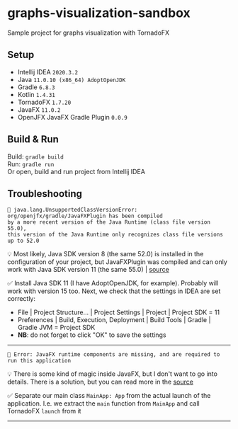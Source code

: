 # graphs-visualization-sandbox
Sample project for graphs visualization with TornadoFX

## Setup
- Intellij IDEA `2020.3.2`
- Java `11.0.10 (x86_64) AdoptOpenJDK`
- Gradle `6.8.3`
- Kotlin `1.4.31`
- TornadoFX `1.7.20`
- JavaFX `11.0.2`
- OpenJFX JavaFX Gradle Plugin `0.0.9`

## Build & Run
Build: `gradle build`   
Run: `gradle run`   
Or open, build and run project from Intellij IDEA

## Troubleshooting
```
👻 java.lang.UnsupportedClassVersionError: org/openjfx/gradle/JavaFXPlugin has been compiled
by a more recent version of the Java Runtime (class file version 55.0),
this version of the Java Runtime only recognizes class file versions up to 52.0
```

💡 Most likely, Java SDK version 8 (the same 52.0) is installed in the configuration of your project, but JavaFXPlugin was compiled and can only work with Java SDK version 11 (the same 55.0) | [source](https://www.baeldung.com/java-lang-unsupportedclassversion)

✅ Install Java SDK 11 (I have AdoptOpenJDK, for example). Probably will work with version 15 too. Next, we check that the settings in IDEA are set correctly:
- File | Project Structure... | Project Settings | Project | Project SDK = 11
- Preferences | Build, Execution, Deployment | Build Tools | Gradle | Gradle JVM = Project SDK
- **NB**: do not forget to click "OK" to save the settings

---
```
👻 Error: JavaFX runtime components are missing, and are required to run this application
```

💡 There is some kind of magic inside JavaFX, but I don't want to go into details. There is a solution, but you can read more in the [source](https://edencoding.com/runtime-components-error/)

✅ Separate our main class `MainApp: App` from the actual launch of the application. I.e. we extract the `main` function from `MainApp` and call TornadoFX `launch` from it

---
